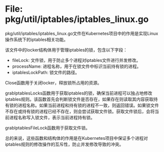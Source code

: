# File: pkg/util/iptables/iptables_linux.go

pkg/util/iptables/iptables_linux.go文件在Kubernetes项目中的作用是实现Linux操作系统下的iptables相关功能。

该文件中的locker结构体用于管理iptables的锁，包含以下字段：
- fileLock: 文件锁，用于防止多个进程对iptables文件进行并发修改。
- processName: 进程名称，用于在锁文件中标识当前持有锁的进程。
- iptablesLockPath: 锁文件的路径。

Close函数用于关闭locker，释放锁所占用的资源。

grabIptablesLocks函数用于获取iptables的锁，确保当前进程可以独占地修改iptables规则。该函数首先会判断锁文件是否存在，如果存在则读取其内容获取持有锁的进程名称。如果当前进程和持有锁的进程不一致，则返回错误。如果锁文件不存在或持有锁的进程已经不存在，则会尝试获取文件锁。获取文件锁后，会将当前进程名称写入锁文件，表示当前进程持有锁。

grabIptablesFileLock函数用于获取文件锁。

总的来说，这些函数和结构体的作用是在Kubernetes项目中保证多个进程对iptables规则的修改操作的互斥性，防止并发修改导致的冲突。

